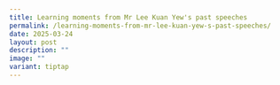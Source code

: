 ```yaml
---
title: Learning moments from Mr Lee Kuan Yew's past speeches
permalink: /learning-moments-from-mr-lee-kuan-yew-s-past-speeches/
date: 2025-03-24
layout: post
description: ""
image: ""
variant: tiptap
---
```

